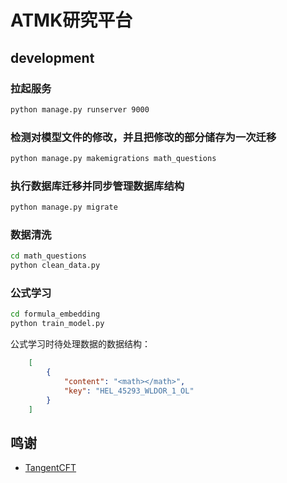 # ATMK研究平台


## development

### 拉起服务

```bash
python manage.py runserver 9000
```

### 检测对模型文件的修改，并且把修改的部分储存为一次迁移
```bash
python manage.py makemigrations math_questions
```
### 执行数据库迁移并同步管理数据库结构
```bash
python manage.py migrate
```

### 数据清洗

```bash
cd math_questions
python clean_data.py
```

### 公式学习

```bash
cd formula_embedding
python train_model.py
```

公式学习时待处理数据的数据结构：

```json
    [
        {
            "content": "<math></math>",
            "key": "HEL_45293_WLDOR_1_OL"
        }
    ]

```

## 鸣谢
+ [TangentCFT](https://github.com/BehroozMansouri/TangentCFT)

